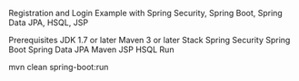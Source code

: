Registration and Login Example with Spring Security, Spring Boot, Spring Data JPA, HSQL, JSP

Prerequisites
  JDK 1.7 or later
  Maven 3 or later
Stack
  Spring Security
  Spring Boot
  Spring Data JPA
  Maven
  JSP
  HSQL
  Run

mvn clean spring-boot:run
